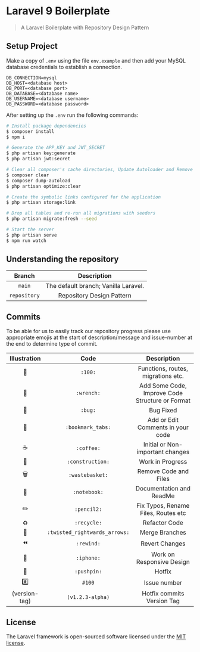 # Laravel 9 Boilerplate
> A Laravel Boilerplate with Repository Design Pattern

## Setup Project
Make a copy of `.env` using the file `env.example` and then add your MySQL database credentials to establish a connection.

```
DB_CONNECTION=mysql
DB_HOST=<database host>
DB_PORT=<database port>
DB_DATABASE=<database name>
DB_USERNAME=<database username>
DB_PASSWORD=<database password>
```


After setting up the `.env` run the following commands:
```bash
# Install package dependencies 
$ composer install
$ npm i

# Generate the APP_KEY and JWT_SECRET
$ php artisan key:generate
$ php artisan jwt:secret

# Clear all composer's cache directories, Update Autoloader and Remove the cached bootstrap files
$ composer clear
$ composer dump-autoload
$ php artisan optimize:clear

# Create the symbolic links configured for the application
$ php artisan storage:link

# Drop all tables and re-run all migrations with seeders
$ php artisan migrate:fresh --seed

# Start the server
$ php artisan serve
$ npm run watch
```

## Understanding the repository
|Branch        		 |Description                           |
|:------------------:|:------------------------------------:|
|`main`              |The default branch; Vanilla Laravel.  |
|`repository`        |Repository Design Pattern             |

## Commits 
To be able for us to easily track our repository progress please use appropriate emojis at the start of description/message and issue-number at the end to determine type of commit.

| Illustration              | Code                          | Description                                   |
|:-------------------------:|:-----------------------------:|:---------------------------------------------:|
|:100:                      |`:100:`                        |Functions, routes, migrations etc.             |
|:wrench:                   |`:wrench:`                     |Add Some Code, Improve Code Structure or Format|
|:bug:                      |`:bug:`                        |Bug Fixed                                      |
|:bookmark_tabs:            |`:bookmark_tabs:`              |Add or Edit Comments in your code              |
|:coffee:                   |`:coffee:`                     |Initial or Non-important changes               |
|:construction:             |`:construction:`               |Work in Progress                               |
|:wastebasket:              |`:wastebasket:`                |Remove Code and Files                          |
|:notebook:                 |`:notebook:`                   |Documentation and ReadMe                       |
|:pencil2:                  |`:pencil2:`                    |Fix Typos, Rename Files, Routes etc            |
|:recycle:                  |`:recycle:`                    |Refactor Code                                  |
|:twisted_rightwards_arrows:|`:twisted_rightwards_arrows:`  |Merge Branches                                 |
|:rewind:                   |`:rewind:`                     |Revert Changes                                 |
|:iphone:                   |`:iphone:`                     |Work on Responsive Design                      |
|:pushpin:                  |`:pushpin:`                    |Hotfix                                         |
|:hash:                     |`#100`                         |Issue number                                   |
|(version-tag)              |`(v1.2.3-alpha)`               |Hotfix commits Version Tag                     |



## License

The Laravel framework is open-sourced software licensed under the [MIT license](https://opensource.org/licenses/MIT).